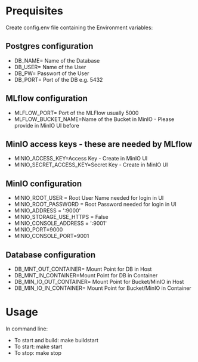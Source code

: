 # Prequisites

Create config.env file containing the Environment variables:

## Postgres configuration

* DB_NAME= Name of the Database
* DB_USER= Name of the User
* DB_PW= Passwort of the User
* DB_PORT= Port of the DB e.g. 5432

## MLflow configuration
* MLFLOW_PORT= Port of the MLFlow usually 5000
* MLFLOW_BUCKET_NAME=Name of the Bucket in MinIO - Please provide in MinIO UI before

## MinIO access keys - these are needed by MLflow
* MINIO_ACCESS_KEY=Access Key - Create in MinIO UI
* MINIO_SECRET_ACCESS_KEY=Secret Key - Create in MinIO UI

## MinIO configuration
* MINIO_ROOT_USER = Root User Name needed for login in UI
* MINIO_ROOT_PASSWORD = Root Password needed for login in UI
* MINIO_ADDRESS = ':9000'
* MINIO_STORAGE_USE_HTTPS = False
* MINIO_CONSOLE_ADDRESS = ':9001'
* MINIO_PORT=9000
* MINIO_CONSOLE_PORT=9001

## Database configuration
* DB_MNT_OUT_CONTAINER= Mount Point for DB in Host
* DB_MNT_IN_CONTAINER=Mount Point for DB in Container
* DB_MIN_IO_OUT_CONTAINER= Mount Point for Bucket/MinIO in Host
* DB_MIN_IO_IN_CONTAINER= Mount Point for Bucket/MinIO in Container

# Usage
In command line:
* To start and build: make buildstart
* To start: make start
* To stop: make stop